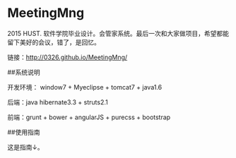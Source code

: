 # MeetingMng

2015 HUST. 软件学院毕业设计。会管家系统。最后一次和大家做项目，希望都能留下美好的会议，错了，是回忆。

链接：<a href="http://0326.github.io/MeetingMng/">http://0326.github.io/MeetingMng/</a>

##系统说明

开发环境： window7 + Myeclipse + tomcat7 + java1.6

后端：java hibernate3.3 + struts2.1

前端：grunt + bower + angularJS + purecss + bootstrap

##使用指南

这是指南↓。



